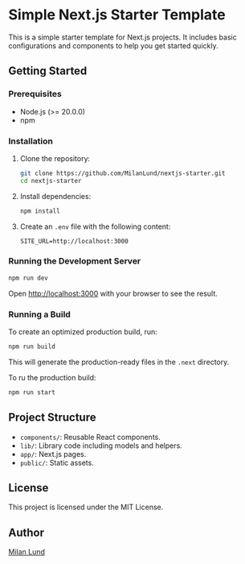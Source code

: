 # Simple Next.js Starter Template

This is a simple starter template for Next.js projects. It includes basic configurations and components to help you get started quickly.

## Getting Started

### Prerequisites

- Node.js (>= 20.0.0)
- npm

### Installation

1. Clone the repository:

    ```bash
    git clone https://github.com/MilanLund/nextjs-starter.git
    cd nextjs-starter
    ```

2. Install dependencies:

    ```bash
    npm install
    ```

3. Create an `.env` file with the following content:

    ```env
    SITE_URL=http://localhost:3000
    ```

### Running the Development Server

```bash
npm run dev
```

Open [http://localhost:3000](http://localhost:3000) with your browser to see the result.

### Running a Build

To create an optimized production build, run:

```bash
npm run build
```

This will generate the production-ready files in the `.next` directory.

To ru the production build:

```bash
npm run start
```

## Project Structure

- `components/`: Reusable React components.
- `lib/`: Library code including models and helpers.
- `app/`: Next.js pages.
- `public/`: Static assets.

## License

This project is licensed under the MIT License.

## Author

[Milan Lund](https://www.milanlund.com)
